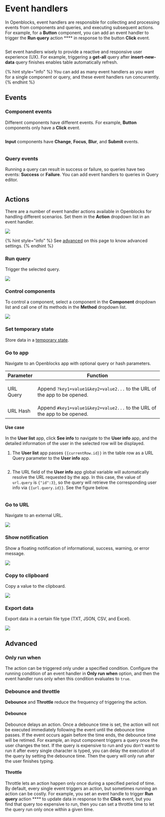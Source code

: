 # Event handlers

In Openblocks, event handlers are responsible for collecting and processing events from components and queries, and executing subsequent actions. For example, for a **Button** component, you can add an event handler to trigger the **Run query** action **** in response to the button **Click** event.

<figure><img src="../.gitbook/assets/image (19).png" alt=""><figcaption></figcaption></figure>

Set event handlers wisely to provide a reactive and responsive user experience (UX). For example, triggering a **get-all** query after **insert-new-data** query finishes enables table automatically refresh.

{% hint style="info" %}
You can add as many event handlers as you want for a single component or query, and these event handlers run concurrently.
{% endhint %}

## Events

### Component events

Different components have different events. For example, **Button** components only have a **Click** event.

<figure><img src="../.gitbook/assets/Component-events.png" alt=""><figcaption></figcaption></figure>

**Input** components have **Change**, **Focus**, **Blur**, and **Submit** events.

<figure><img src="../.gitbook/assets/image (10).png" alt=""><figcaption></figcaption></figure>

### Query events

Running a query can result in success or failure, so queries have two events: **Success** or **Failure**. You can add event handlers to queries in Query editor.

<figure><img src="../.gitbook/assets/image.png" alt=""><figcaption></figcaption></figure>

## Actions

There are a number of event handler actions available in Openblocks for handling different scenarios. Set them in the **Action** dropdown list in an event handler.

![](<../.gitbook/assets/image (1).png>)

{% hint style="info" %}
See [advanced](event-handlers.md#advanced) on this page to know advanced settings.
{% endhint %}

### Run query

Trigger the selected query.

![](<../.gitbook/assets/image (7).png>)

### Control components

To control a component, select a component in the **Component** dropdown list and call one of its methods in the **Method** dropdown list.

![](<../.gitbook/assets/image (17).png>)

### Set temporary state

Store data in a [temporary state](broken-reference).&#x20;

### Go to app

Navigate to an Openblocks app with optional query or hash parameters.

| Parameter            | Function                                                                                            |
| -------------------- | --------------------------------------------------------------------------------------------------- |
| <p>URL Query<br></p> | <p>Append <code>?key1=value1&#x26;key2=value2...</code> to the URL of the app to be opened.<br></p> |
| URL Hash             | Append `#key1=value1&key2=value2...` to the URL of the app to be opened.                            |

#### **Use case**

In the **User list** app, click **See info** to navigate to the **User info** app, and the detailed information of the user in the selected row will be displayed.

1.  The **User list** app passes `{{currentRow.id}}` in the table row as a URL Query parameter to the **User info** app.

    <figure><img src="../.gitbook/assets/image (20).png" alt=""><figcaption></figcaption></figure>
2.  The URL field of the **User info** app global variable will automatically resolve the URL requested by the app. In this case, the value of `url.query` is `{"id":3}`, so the query will retrieve the corresponding user info via `{{url.query.id}}`. See the figure below.

    <figure><img src="../.gitbook/assets/image (14).png" alt=""><figcaption></figcaption></figure>

### Go to URL

Navigate to an external URL.

![](<../.gitbook/assets/image (6).png>)

### Show notification

Show a floating notification of informational, success, warning, or error message.

![](<../.gitbook/assets/image (25).png>)

### Copy to clipboard

Copy a value to the clipboard.

![](<../.gitbook/assets/image (35).png>)

### Export data

Export data in a certain file type (TXT, JSON, CSV, and Excel).

![](../.gitbook/assets/Export-data.png)

## Advanced

### Only run when

The action can be triggered only under a specified condition. Configure the running condition of an event handler in **Only run when** option, and then the event handler runs only when this condition evaluates to `true`.

### Debounce and throttle

**Debounce** and **Throttle** reduce the frequency of triggering the action.

#### **Debounce**

Debounce delays an action. Once a debounce time is set, the action will not be executed immediately following the event until the debounce time passes. If the event occurs again before the time ends, the debounce time will be retimed. For example, an input component triggers a query once the user changes the text. If the query is expensive to run and you don't want to run it after every single character is typed, you can delay the execution of the query by setting the debounce time. Then the query will only run after the user finishes typing.

#### **Throttle**

Throttle lets an action happen only once during a specified period of time. By default, every single event triggers an action, but sometimes running an action can be costly. For example, you set an event handle to trigger **Run query** action **** to update data in response to the **Click** event, but you find that query too expensive to run, then you can set a throttle time to let the query run only once within a given time.
